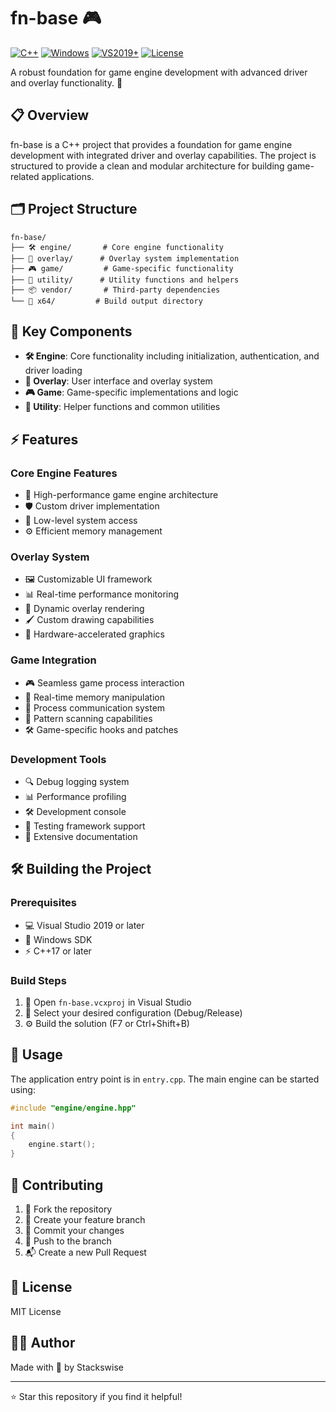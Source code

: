 # fn-base 🎮

[![C++](https://img.shields.io/badge/C++-17-blue.svg?style=flat&logo=c%2B%2B)](https://isocpp.org/)
[![Windows](https://img.shields.io/badge/Platform-Windows-blue.svg?style=flat&logo=windows)](https://www.microsoft.com/windows)
[![VS2019+](https://img.shields.io/badge/Visual%20Studio-2019+-purple.svg?style=flat&logo=visual-studio)](https://visualstudio.microsoft.com/)
[![License](https://img.shields.io/badge/License-Proprietary-red.svg?style=flat)](LICENSE)

A robust foundation for game engine development with advanced driver and overlay functionality. 🚀

## 📋 Overview

fn-base is a C++ project that provides a foundation for game engine development with integrated driver and overlay capabilities. The project is structured to provide a clean and modular architecture for building game-related applications.

## 🗂️ Project Structure

```
fn-base/
├── 🛠️ engine/       # Core engine functionality
├── 🎨 overlay/      # Overlay system implementation
├── 🎮 game/         # Game-specific functionality
├── 🔧 utility/      # Utility functions and helpers
├── 📦 vendor/       # Third-party dependencies
└── 📂 x64/         # Build output directory
```

## 🔑 Key Components

- **🛠️ Engine**: Core functionality including initialization, authentication, and driver loading
- **🎨 Overlay**: User interface and overlay system
- **🎮 Game**: Game-specific implementations and logic
- **🔧 Utility**: Helper functions and common utilities

## ⚡ Features

### Core Engine Features
- 🚀 High-performance game engine architecture
- 🛡️ Custom driver implementation
- 🎯 Low-level system access
- ⚙️ Efficient memory management

### Overlay System
- 🖼️ Customizable UI framework
- 📊 Real-time performance monitoring
- 🎨 Dynamic overlay rendering
- 🖌️ Custom drawing capabilities
- 🎯 Hardware-accelerated graphics

### Game Integration
- 🎮 Seamless game process interaction
- 🔄 Real-time memory manipulation
- 📡 Process communication system
- 🎯 Pattern scanning capabilities
- 🛠️ Game-specific hooks and patches

### Development Tools
- 🔍 Debug logging system
- 📊 Performance profiling
- 🛠️ Development console
- 🧪 Testing framework support
- 📝 Extensive documentation

## 🛠️ Building the Project

### Prerequisites

- 💻 Visual Studio 2019 or later
- 🔧 Windows SDK
- ⚡ C++17 or later

### Build Steps

1. 📂 Open `fn-base.vcxproj` in Visual Studio
2. 🎯 Select your desired configuration (Debug/Release)
3. ⚙️ Build the solution (F7 or Ctrl+Shift+B)

## 📝 Usage

The application entry point is in `entry.cpp`. The main engine can be started using:

```cpp
#include "engine/engine.hpp"

int main()
{
    engine.start();
}
```

## 🤝 Contributing

1. 🔱 Fork the repository
2. 🌿 Create your feature branch
3. 💾 Commit your changes
4. 🚀 Push to the branch
5. 📬 Create a new Pull Request

## 📜 License

MIT License

## 👨‍💻 Author

Made with 💖 by Stackswise

---
⭐ Star this repository if you find it helpful! 
